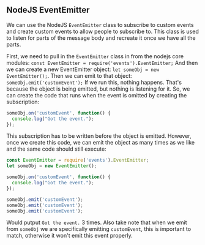 ## NodeJS EventEmitter

We can use the NodeJS `EventEmitter` class to subscribe to custom events and create custom events to allow people to subscribe to. This class is used to listen for parts of the message body and recreate it once we have all the parts.

First, we need to pull in the `EventEmitter` class in from the nodejs core modules:
`const EventEmitter = require('events').EventEmitter;`
And then we can create a new EventEmitter object: `let someObj = new EventEmitter();`.
Then we can emit to that object: `someObj.emit('customEvent');`
If we run this, nothing happens. That's because the object is being emitted, but nothing is listening for it. So, we can create the code that runs when the event is omitted by creating the subscription:

```javascript
someObj.on('customEvent', function() {
  console.log("Got the event.");
});
```

This subscription has to be written before the object is emitted. However, once we create this code, we can emit the object as many times as we like and the same code should still execute:

```javascript
const EventEmitter = require('events').EventEmitter;
let someObj = new EventEmitter();

someObj.on('customEvent', function() {
  console.log("Got the event.");
});

someObj.emit('customEvent');
someObj.emit('customEvent');
someObj.emit('customEvent');
```

Would putput `Got the event.` 3 times. Also take note that when we emit from `someObj` we are specifically emitting `customEvent`, this is important to match, otherwise it won't emit this event properly.

